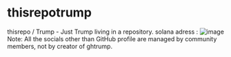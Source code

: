 # thisrepotrump
thisrepo / Trump - Just Trump living in a repository.
solana adress : 
![image](https://github.com/user-attachments/assets/7f67b19f-f153-4236-a478-1c05d2fad8cd)
Note: All the socials other than GitHub profile are managed by community members, not by creator of ghtrump.

